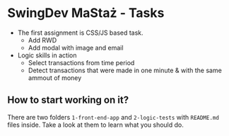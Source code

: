# SwingDev MaStaż - Tasks

- The first assignment is CSS/JS based task. 
  - Add RWD 
  - Add modal with image and email 
- Logic skills in action
  - Select transactions from time period
  - Detect transactions that were made in one minute & with the same ammout of money

## How to start working on it?
There are two folders `1-front-end-app` and `2-logic-tests` with `README.md` files inside. Take a look at them
to learn what you should do.
